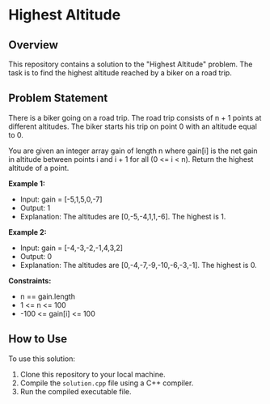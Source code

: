 # Highest Altitude

## Overview

This repository contains a solution to the "Highest Altitude" problem. The task is to find the highest altitude reached by a biker on a road trip.

## Problem Statement

There is a biker going on a road trip. The road trip consists of n + 1 points at different altitudes. The biker starts his trip on point 0 with an altitude equal to 0.

You are given an integer array gain of length n where gain[i] is the net gain in altitude between points i​​​​​​ and i + 1 for all (0 <= i < n). Return the highest altitude of a point.

**Example 1:**
- Input: gain = [-5,1,5,0,-7]
- Output: 1
- Explanation: The altitudes are [0,-5,-4,1,1,-6]. The highest is 1.

**Example 2:**
- Input: gain = [-4,-3,-2,-1,4,3,2]
- Output: 0
- Explanation: The altitudes are [0,-4,-7,-9,-10,-6,-3,-1]. The highest is 0.

**Constraints:**
- n == gain.length
- 1 <= n <= 100
- -100 <= gain[i] <= 100

## How to Use

To use this solution:

1. Clone this repository to your local machine.
2. Compile the `solution.cpp` file using a C++ compiler.
3. Run the compiled executable file.

